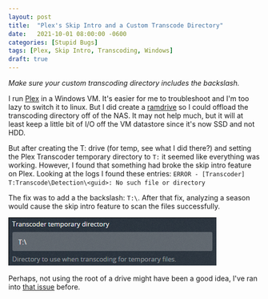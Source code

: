 ```yaml
---
layout: post
title:  "Plex's Skip Intro and a Custom Transcode Directory"
date:   2021-10-01 08:00:00 -0600
categories: [Stupid Bugs]
tags: [Plex, Skip Intro, Transcoding, Windows]
draft: true
---
```


*Make sure your custom transcoding directory includes the backslash.*

I run [Plex](https://plex.tv) in a Windows VM. It's easier for me to troubleshoot and I'm too lazy to switch it to linux. But I did create a [ramdrive](https://www.tenforums.com/tutorials/174094-how-create-ram-disk-imdisk-windows-10-a.html) so I could offload the transcoding directory off of the NAS. It may not help much, but it will at least keep a little bit of I/O off the VM datastore since it's now SSD and not HDD.

But after creating the T: drive (for temp, see what I did there?) and setting the Plex Transcoder temporary directory to `T:` it seemed like everything was working. However, I found that something had broke the skip intro feature on Plex. Looking at the logs I found these entries: `ERROR - [Transcoder] T:Transcode\Detection\<guid>: No such file or directory`

The fix was to add a the backslash: `T:\`. After that fix, analyzing a season would cause the skip intro feature to scan the files successfully.

![Plex Transcoder temporary directory setting](assets/2021/10/plex-transcoder-temp-dir.png)

Perhaps, not using the root of a drive might have been a good idea, I've ran into [that issue](2017-04-07-WSUS-Doesnt-Download-Updates.md) before.
